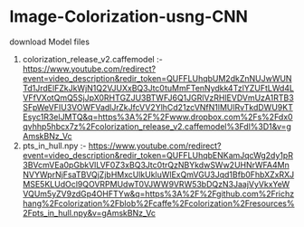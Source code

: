 # Image-Colorization-usng-CNN

download Model files
1. colorization_release_v2.caffemodel :- https://www.youtube.com/redirect?event=video_description&redir_token=QUFFLUhqbUM2dkZnNUJwWUNTd1JrdElFZkJkWjN1Q2VJUXxBQ3Jtc0tuMmFTenNydkk4TzlYZUFtLWd4LVFfVXotQmQ5SjJpX0RHTGZJU3BTWFJ6Q1JGRlVzRHlEVDVmUzA1RTB3SFpWeVFIU3VOWFVadlJrZkJfcVV2YlhCd21zcVNfN1lMUlRvTkdDWU9KTEsyc1R3elJMTQ&q=https%3A%2F%2Fwww.dropbox.com%2Fs%2Fdx0qvhhp5hbcx7z%2Fcolorization_release_v2.caffemodel%3Fdl%3D1&v=gAmskBNz_Vc
2. pts_in_hull.npy :- https://www.youtube.com/redirect?event=video_description&redir_token=QUFFLUhqbENKamJqcWg2dy1pR3BVcmVEa0pGbkVlLVF0Z3xBQ3Jtc0trQzNBYkdwSWw2UHNrWFA4MnNVYWprNjFsaTBVQjZjbHMxcUlkUkluWlExQmVGU3Jqd1Bfb0FhbXZxRXJMSE5KLUdOcl9QOVRPMUdwT0VJWW9VRW53bDQzN3JaajVyVkxYeWVQUm5yZV9zdGp4OHFTYw&q=https%3A%2F%2Fgithub.com%2Frichzhang%2Fcolorization%2Fblob%2Fcaffe%2Fcolorization%2Fresources%2Fpts_in_hull.npy&v=gAmskBNz_Vc

